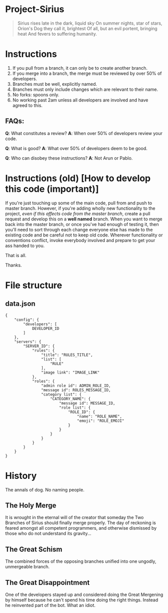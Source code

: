 # Project-Sirius

>   Sirius rises late in the dark, liquid sky
    On summer nights, star of stars,
    Orion's Dog they call it, brightest
    Of all, but an evil portent, bringing heat
    And fevers to suffering humanity.

# Instructions

1. If you pull from a branch, it can only be to create another branch.
2. If you merge into a branch, the merge must be reviewed by over 50% of developers.
3. Branches must be well, explicitly named.
4. Branches must only include changes which are relevant to their name.
5. No forks: spoons only.
6. No working past 2am unless all developers are involved and have agreed to this.

## FAQs:

**Q**: What constitutes a review?
**A**: When over 50% of developers review your code.

**Q**: What is good?
**A**: What over 50% of developers deem to be good.

**Q**: Who can disobey these instructions?
**A**: Not Arun or Pablo.

# Instructions (old) [How to develop this code (**important**)]

If you're just touching up some of the main code, pull from and push to master branch. However, if you're adding wholly new functionality to the project, *even if this affects code from the master branch*, create a pull request and develop this on a **well named** branch. When you want to merge back into the master branch, or once you've had enough of testing it, then you'll need to sort through each change everyone else has made to the existing code and be careful not to keep old code. Wherever functionality or conventions conflict, invoke everybody involved and prepare to get your ass handed to you.

That is all.

Thanks.

# File structure

## data.json

```
{
    "config": {
        "developers": [
            DEVELOPER_ID
        ]
    },
    "servers": {
        "SERVER_ID": {
            "rules": {
                "title": "RULES_TITLE",
                "list": [
                    "RULE"
                ],
                "image link": "IMAGE_LINK"
            },
            "roles": {
                "admin role id": ADMIN_ROLE_ID,
                "message id": ROLES_MESSAGE_ID,
                "category list": {
                    "CATEGORY_NAME": {
                        "message id": MESSAGE_ID,
                        "role list": {
                            "ROLE_ID": {
                                "name": "ROLE_NAME",
                                "emoji": "ROLE_EMOJI"
                            }
                        }
                    }
                }
            }
        }
    }
}
```

# History

The annals of dog.
No naming people.

## The Holy Merge

It is wrought in the eternal will of the creator that someday the Two Branches of Sirius should finally merge properly. The day of reckoning is feared amongst all competent programmers, and otherwise dismissed by those who do not understand its gravity...

## The Great Schism

The combined forces of the opposing branches unified into one ungodly, unmergeable branch.

## The Great Disappointment

One of the developers stayed up and considered doing the Great Mergening by himself because he can't spend his time doing the right things. Instead he reinvented part of the bot. What an idiot.

